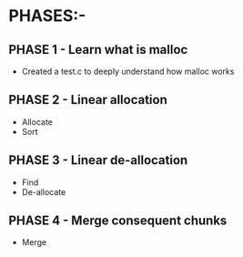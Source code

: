 # PHASES:-

## PHASE 1 - Learn what is malloc

- Created a test.c to deeply understand how malloc works

## PHASE 2 - Linear allocation

- Allocate
- Sort

## PHASE 3 - Linear de-allocation

- Find
- De-allocate

## PHASE 4 - Merge consequent chunks

- Merge